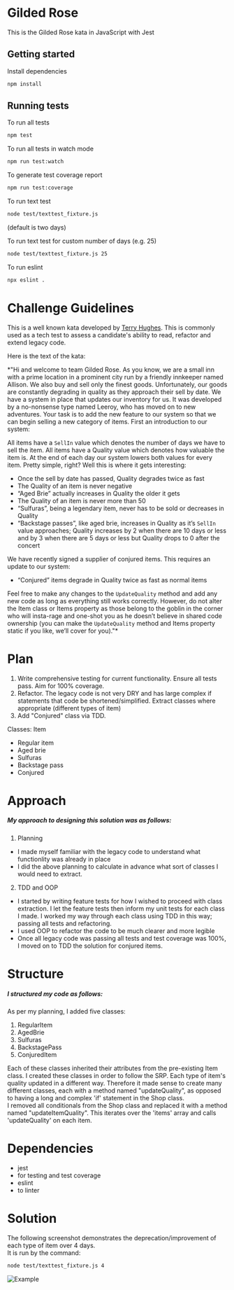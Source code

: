 # Gilded Rose

This is the Gilded Rose kata in JavaScript with Jest

## Getting started

Install dependencies

```sh
npm install
```

## Running tests

To run all tests

```sh
npm test
```

To run all tests in watch mode

```sh
npm run test:watch
```

To generate test coverage report

```sh
npm run test:coverage
```

To run text test

```sh
node test/texttest_fixture.js
```
(default is two days)  

To run text test for custom number of days (e.g. 25)

```sh
node test/texttest_fixture.js 25
```

To run eslint 

```sh
npx eslint .
```

# Challenge Guidelines

This is a well known kata developed by [Terry Hughes](http://iamnotmyself.com/2011/02/13/refactor-this-the-gilded-rose-kata/). This is commonly used as a tech test to assess a candidate's ability to read, refactor and extend legacy code.

Here is the text of the kata:

*"Hi and welcome to team Gilded Rose. As you know, we are a small inn with a prime location in a prominent city run by a friendly innkeeper named Allison. We also buy and sell only the finest goods. Unfortunately, our goods are constantly degrading in quality as they approach their sell by date. We have a system in place that updates our inventory for us. It was developed by a no-nonsense type named Leeroy, who has moved on to new adventures. Your task is to add the new feature to our system so that we can begin selling a new category of items. First an introduction to our system:

All items have a `SellIn` value which denotes the number of days we have to sell the item. All items have a Quality value which denotes how valuable the item is. At the end of each day our system lowers both values for every item. Pretty simple, right? Well this is where it gets interesting:

- Once the sell by date has passed, Quality degrades twice as fast
- The Quality of an item is never negative
- “Aged Brie” actually increases in Quality the older it gets
- The Quality of an item is never more than 50
- “Sulfuras”, being a legendary item, never has to be sold or decreases in Quality
- “Backstage passes”, like aged brie, increases in Quality as it’s `SellIn` value approaches; Quality increases by 2 when there are 10 days or less and by 3 when there are 5 days or less but Quality drops to 0 after the concert

We have recently signed a supplier of conjured items. This requires an update to our system:

* “Conjured” items degrade in Quality twice as fast as normal items

Feel free to make any changes to the `UpdateQuality` method and add any new code as long as everything still works correctly. However, do not alter the Item class or Items property as those belong to the goblin in the corner who will insta-rage and one-shot you as he doesn’t believe in shared code ownership (you can make the `UpdateQuality` method and Items property static if you like, we’ll cover for you)."*

# Plan 

1. Write comprehensive testing for current functionality. Ensure all tests pass. Aim for 100% coverage.
2. Refactor. The legacy code is not very DRY and has large complex if statements that code be shortened/simplified. Extract classes where appropriate (different types of item)
3. Add "Conjured" class via TDD. 

Classes:
Item  
- Regular item
- Aged brie
- Sulfuras
- Backstage pass
- Conjured

# Approach

##### My approach to designing this solution was as follows:  
1. Planning 
  - I made myself familiar with the legacy code to understand what functionlity was already in place
  - I did the above planning to calculate in advance what sort of classes I would need to extract.
2. TDD and OOP 
  - I started by writing feature tests for how I wished to proceed with class extraction. I let the feature tests then inform my unit tests for each class I made. I worked my way through each class using TDD in this way; passing all tests and refactoring.
  - I used OOP to refactor the code to be much clearer and more legible
  - Once all legacy code was passing all tests and test coverage was 100%, I moved on to TDD the solution for conjured items.

# Structure 
##### I structured my code as follows:
As per my planning, I added five classes:   
1. RegularItem
2. AgedBrie
3. Sulfuras
4. BackstagePass
5. ConjuredItem 

Each of these classes inherited their attributes from the pre-existing Item class. I created these classes in order to follow the SRP. Each type of item's quality updated in a different way. Therefore it made sense to create many different classes, each with a method named "updateQuality", as opposed to having a long and complex 'if' statement in the Shop class.  
I removed all conditionals from the Shop class and replaced it with a method named "updateItemQuality". This iterates over the 'items' array and calls 'updateQuality' on each item.

# Dependencies 
 - jest
  - for testing and test coverage  
 - eslint 
  - to linter

# Solution 

The following screenshot demonstrates the deprecation/improvement of each type of item over 4 days.  
It is run by the command: 

```sh
node test/texttest_fixture.js 4
```

![Example](example_test.png)


  